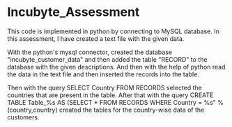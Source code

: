 # Incubyte_Assessment

This code is implemented in python by connecting to MySQL database.
In this assessment, I have created a text file with the given data.

With the python's mysql connector, created the database "incubyte_customer_data" and then added the table "RECORD" to the database with the given descriptions.
And then with the help of python read the data in the text file and then inserted the records into the table.

Then with the query SELECT Country FROM RECORDS selected the countries that are present in the table.
After that with the query CREATE TABLE Table_%s AS (SELECT * FROM RECORDS WHERE Country = %s" %(country,country) created the tables for the country-wise data of the customers.
